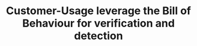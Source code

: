 ---
kind: module

title: Customer-Usage leverage the Bill of Behaviour for verification and detection

description: |
  Now using kubescape on k3s (a diff flavour of k8s), we now become the customer how consumes an application from a vendor. How we can utilize the vendor-supplied BoB for supply chain verification, as well as during runtime

name: customer-bob

createdAt: 2025-04-13
updatedAt: 2025-04-14
---